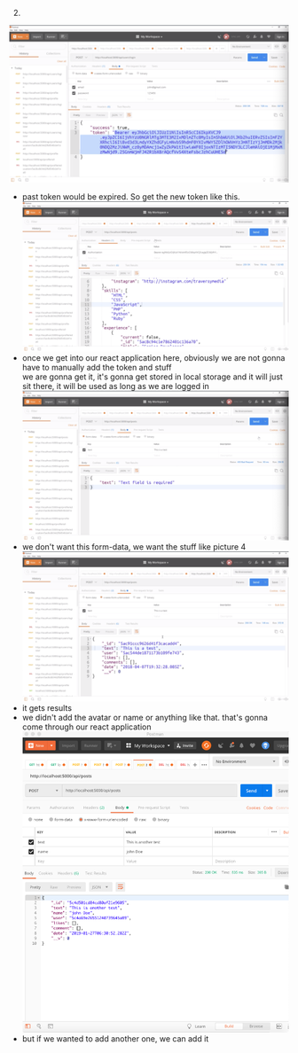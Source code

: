 

2.
![](images/post-create-route-1.png)
- past token would be expired. So get the new token like this.
![](images/post-create-route-2.png)
- once we get into our react application here, obviously we are not gonna have to manually add the token and stuff</br>
we are gonna get it, it's gonna get stored in local storage and it will just sit there, it will be used as long as we are logged in
![](images/post-create-route-3.png)
- we don't want this form-data, we want the stuff like picture 4
![](images/post-create-route-4.png)
- it gets results
- we didn't add the avatar or name or anything like that. that's gonna come through our react application
![](images/post-create-route-5.png)
- but if we wanted to add another one, we can add it
